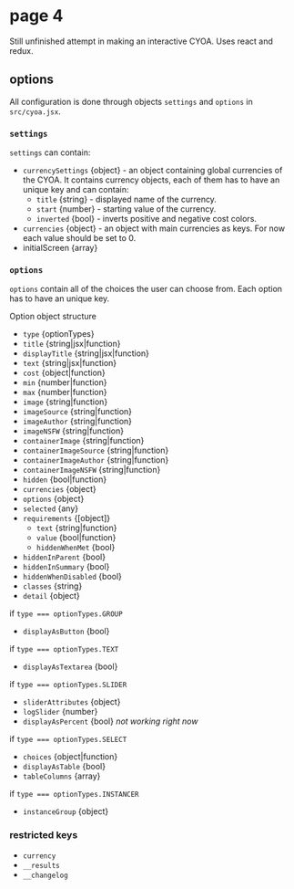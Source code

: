 # page 4
Still unfinished attempt in making an interactive CYOA. Uses react and redux.

## options
All configuration is done through objects `settings` and `options` in `src/cyoa.jsx`.

### `settings`
`settings` can contain:
- `currencySettings` {object} - an object containing global currencies of the CYOA. It contains currency objects, each of them has to have an unique key and can contain:
  - `title` {string} - displayed name of the currency.
  - `start` {number} - starting value of the currency.
  - `inverted` {bool} - inverts positive and negative cost colors.
- `currencies` {object} - an object with main currencies as keys. For now each value should be set to 0.
- initialScreen {array}

### `options`
`options` contain all of the choices the user can choose from. Each option has to have an unique key.

Option object structure
- `type` {optionTypes}
- `title` {string|jsx|function}
- `displayTitle` {string|jsx|function}
- `text` {string|jsx|function}
- `cost` {object|function}
- `min` {number|function}
- `max` {number|function}
- `image` {string|function}
- `imageSource` {string|function}
- `imageAuthor` {string|function}
- `imageNSFW` {string|function}
- `containerImage` {string|function}
- `containerImageSource` {string|function}
- `containerImageAuthor` {string|function}
- `containerImageNSFW` {string|function}
- `hidden` {bool|function}
- `currencies` {object}
- `options` {object}
- `selected` {any}
- `requirements` {[object]}
  - `text` {string|function}
  - `value` {bool|function}
  - `hiddenWhenMet` {bool}
- `hiddenInParent` {bool}
- `hiddenInSummary` {bool}
- `hiddenWhenDisabled` {bool}
- `classes` {string}
- `detail` {object}

if `type === optionTypes.GROUP`
- `displayAsButton` {bool}

if `type === optionTypes.TEXT`
- `displayAsTextarea` {bool}

if `type === optionTypes.SLIDER`
- `sliderAttributes` {object}
- `logSlider` {number}
- `displayAsPercent` {bool} *not working right now*

if `type === optionTypes.SELECT`
- `choices` {object|function}
- `displayAsTable` {bool}
- `tableColumns` {array}

if `type === optionTypes.INSTANCER`
- `instanceGroup` {object}

### restricted keys
- `currency`
- `__results`
- `__changelog`
